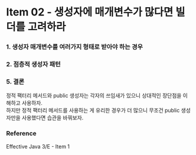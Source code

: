 # Item 02 - 생성자에 매개변수가 많다면 빌더를 고려하라


### 1. 생성자 매개변수를 여러가지 형태로 받아야 하는 경우

### 2. 점층적 생성자 패턴

### 5. 결론
정적 팩터리 메서드와 public 생성자는 각자의 쓰임새가 있으니 상대적인 장단점을 이해하고 사용하자.  
하지만 정적 팩터리 메서드를 사용하는 게 유리한 경우가 더 많으니 무조건 public 생성자만을 사용했다면 습관을 바꿔보자.

### Reference
Effective Java 3/E - Item 1